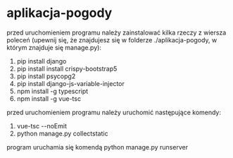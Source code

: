 # aplikacja-pogody
przed uruchomieniem programu należy zainstalować kilka rzeczy z wiersza poleceń (upewnij się, że znajdujesz się w folderze ./aplikacja-pogody, w którym znajduje się manage.py):
1. pip install django
2. pip install install crispy-bootstrap5
3. pip install psycopg2
4. pip install django-js-variable-injector
5. npm install -g typescript
6. npm install -g vue-tsc

przed uruchomieniem programu należy uruchomić następujące komendy:
1. vue-tsc --noEmit
2. python manage.py collectstatic

program uruchamia się komendą python manage.py runserver